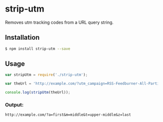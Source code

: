 # strip-utm

Removes utm tracking codes from a URL query string.

## Installation

```sh
$ npm install strip-utm --save
```

## Usage

```js
var stripUtm = require('./strip-utm');

var theUrl = 'http://example.com/?utm_campaign=RSS-Feedburner-All-Partial&utm_cid=RSS-Feedburner-All-Partial&utm_medium=feed&utm_source=feedly&utm_reader=feedly&z=last&m=middle&a=first&t=upper-middle';

console.log(stripUtm(theUrl));
```

### Output:

```
http://example.com/?a=first&m=middle&t=upper-middle&z=last
```